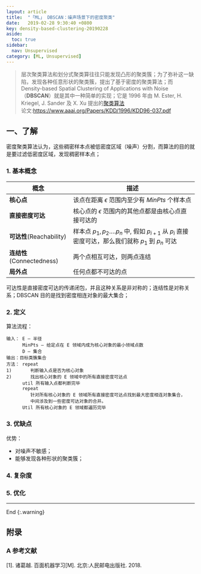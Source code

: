 ```yaml
---
layout: article
title:  "「ML」 DBSCAN：噪声场景下的密度聚类"
date:   2019-02-28 9:30:40 +0800
key: density-based-clustering-20190228
aside:
  toc: true
sidebar:
  nav: Unsupervised
category: [ML, Unsupervised]
---
```


>层次聚类算法和划分式聚类算往往只能发现凸形的聚类簇；为了弥补这一缺陷，发现各种任意形状的聚类簇，提出了基于密度的聚类算法；而 Density-based Spatial Clustering of Applications with Noise（**DBSCAN**）就是其中一种简单的实现；它是 1996 年由 M. Ester, H. Kriegel, J. Sander 及 X. Xu 提出的[聚类算法]()    
论文:<https://www.aaai.org/Papers/KDD/1996/KDD96-037.pdf>  


## 一、了解
密度聚类算法认为，这些稠密样本点被低密度区域（噪声）分割，而算法的目的就是要过滤低密度区域，发现稠密样本点；     

### 1. 基本概念

| 概念 | 描述 |  
| --- | --- |  
| **核心点** | 该点在距离 $\epsilon$ 范围内至少有 $MinPts$ 个样本点  |  
| **直接密度可达** | 核心点的 $\epsilon$ 范围内的其他点都是由核心点直接可达的 |  
| **可达性**(Reachability) | 样本点 $p_1 ,p_2 ….p_n$ 中, 假如 $p_{i+1}$ 从 $p_i$ 直接密度可达，那么我们就称 $p_1$ 到 $p_n$ 可达 |  
| **连结性**(Connectedness) | 两个点相互可达，则两点连结  |  
| **局外点** | 任何点都不可达的点 |  

可达性是直接密度可达的传递闭包，并且这种关系是非对称的；连结性是对称关系；DBSCAN 目的是找到密度相连对象的最大集合；  

### 2. 定义  
算法流程：  
```
输入： E — 半径
      MinPts — 给定点在 E 领域内成为核心对象的最小领域点数
      D — 集合
输出：目标类簇集合
方法： repeat
1)       判断输入点是否为核心对象
2)       找出核心对象的 E 领域中的所有直接密度可达点
      util 所有输入点都判断完毕
      repeat
         针对所有核心对象的 E 领域所有直接密度可达点找到最大密度相连对象集合，
         中间涉及到一些密度可达对象的合并。
      Util 所有核心对象的 E 领域都遍历完毕
```

### 3. 优缺点
优势：  
  - 对噪声不敏感；   
  - 能够发现各种形状的聚类簇；   

### 4. 复杂度


### 5. 优化


-------------------  
 End
{:.warning}  



## 附录
### A 参考文献  
[1]. 诸葛越. 百面机器学习[M]. 北京:人民邮电出版社. 2018.  
